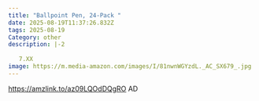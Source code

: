 ```yaml
---
title: "Ballpoint Pen, 24-Pack "
date: 2025-08-19T11:37:26.832Z
tags: 2025-08-19
Category: other
description: |-2
  
   7.XX
image: https://m.media-amazon.com/images/I/81nwnWGYzdL._AC_SX679_.jpg
---
```

https://amzlink.to/az09LQOdDQgRO 
   AD